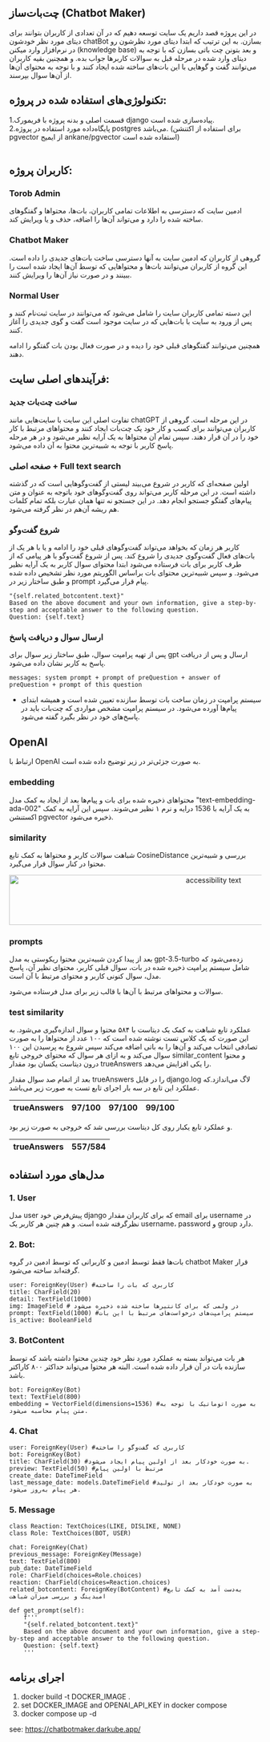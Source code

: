 ## چت‌بات‌ساز (Chatbot Maker)

در این پروژه قصد داریم یک سایت توسعه دهیم که در آن تعدادی از کاربران بتوانند برای دیتای مورد نظر خودشون chatBot بسازن. به این ترتیب که ابتدا دیتای مورد نظرشون رو در نرم‌افزار وارد میکنن (knowledge base) و بعد بتونن چت باتی بسازن که با توجه به دیتای وارد شده در مرحله قبل به سوالات کاربرها جواب بده.
و همچنین بقیه کاربران می‌توانند گفت و گوهایی با این بات‌های ساخته شده ایجاد کنند و با توجه به محتوای آن‌ها از آن‌ها سوال بپرسند.

## تکنولوژی‌های استفاده شده در پروژه:

1.قسمت اصلی و بدنه پروژه با فریمورک django پیاده‌سازی شده است.<br />
2.پایگاه‌داده مورد استفاده در پروژه postgres می‌باشد. (برای استفاده از اکتنشن pgvector از ایمیج ankane/pgvector استفاده شده است)<br /><br />

## کاربران پروژه:

### Torob Admin

ادمین سایت که دسترسی به اطلاعات تمامی کاربران، بات‌ها، محتواها و گفتگوهای ساخته شده را دارد و می‌تواند آن‌ها را اضافه، حذف و یا ویرایش کند.

### Chatbot Maker

گروهی از کاربران که ادمین سایت به آنها دسترسی ساخت بات‌های جدیدی را داده است. این گروه از کاربران می‌توانند بات‌ها و محتواهایی که توسط آن‌ها ایجاد شده است را ببینند و در صورت نیاز آن‌ها را ویرایش کنند.

### Normal User

این دسته تمامی کاربران سایت را شامل می‌شود که می‌توانند در سایت ثبت‌نام کنند و پس از ورود به سایت با بات‌هایی که در سایت موجود است گفت و گوی جدیدی را آغاز کنند.

همچنین می‌توانند گفتگو‌های قبلی خود را دیده و در صورت فعال بودن بات گفتگو را ادامه دهند.

## فرآیندهای اصلی سایت:

### ساخت چت‌بات جدید
تفاوت اصلی این سایت با سایت‌هایی مانند chatGPT در این مرحله است. گروهی از کاربران می‌توانند برای کسب و کار خود یک چت‌بات ایجاد کنند و محتواهای مرتبط با کار خود را در آن قرار دهند. سپس تمام آن محتوا‌ها به یک آرایه نظیر می‌شود و در هر مرحله پاسخ کاربر با توجه به شبیه‌ترین محتوا به آن داده می‌شود.

### صفحه اصلی + Full text search
اولین صفحه‌ای که کاربر در شروع می‌بیند لیستی از گفت‌و‌گوهایی است که در گذشته داشته است. در این مرحله کاربر می‌تواند روی گفت‌و‌گوهای خود باتوجه به عنوان و متن پیام‌های گفتگو جستجو انجام دهد. در این جستجو نه تنها همان عبارت بلکه تمام کلمات هم ریشه آن‌هم در نظر گرفته می‌شود.

### شروع گفت‌وگو
کاربر هر زمان که بخواهد می‌تواند گفت‌وگوهای قبلی خود را ادامه و یا با هر یک از بات‌های فعال گفت‌و‌گوی جدیدی را شروع کند. پس از شروع گفت‌و‌گو با هر پیامی که از طرف کاربر برای بات فرستاده می‌شود ابتدا محتوای سوال کاربر به یک آرایه نظیر می‌شود. و سپس شبیه‌ترین محتوای بات براساس الگوریتم مورد نظر تشخیص داده شده و طبق ساختار زیر در prompt پیام قرار می‌گیرد.

    "{self.related_botcontent.text}"
    Based on the above document and your own information, give a step-by-step and acceptable answer to the following question.
    Question: {self.text}

### ارسال سوال و دریافت پاسخ
پس از تهیه پرامپت سوال، طبق ساختار زیر سوال برای gpt ارسال و پس از دریافت پاسخ به کاربر نشان داده می‌شود.

    messages: system prompt + prompt of preQuestion + answer of preQuestion + prompt of this question
* سیستم پرامپت در زمان ساخت بات توسط سازنده تعیین شده است و همیشه ابتدای پیام‌ها آورده می‌شود. در سیستم پرامپت مشخص مواردی که چت‌بات باید در پاسخ‌های خود در نظر بگیرد گفته می‌شود.


## OpenAI
ارتباط با OpenAI به صورت جزئی‌تر در زیر توضیح داده شده است.
### embedding
محتواهای ذخیره شده برای بات و پیام‌ها بعد از ایجاد به کمک مدل "text-embedding-ada-002" به یک آرایه با 1536 درایه و نرم ۱ نظیر می‌شوند. سپس این آرایه به کمک اکستنشن pgvector ذخیره می‌شود.

### similarity
شباهت سوالات کاربر و محتواها به کمک تابع CosineDistance بررسی و شبیه‌ترین محتوا در کنار سوال قرار می‌گیرد.

<p align="center">
  <img src="https://wikimedia.org/api/rest_v1/media/math/render/svg/15d11df2d48da4787ee86a4b8c14551fbf0bc96a" width="800" height="100" alt="accessibility text">
</p>



### prompts
بعد از پیدا کردن شبیه‌ترین محتوا ریکوستی به مدل gpt-3.5-turbo زده‌می‌شود که شامل سیستم پرامپت ذخیره شده در بات، سوال قبلی کاربر، محتوای نظیر آن، پاسخ مدل، سوال کنونی کاربر و محتوای مرتبط با آن است.

سوالات و محتواهای مرتبط با آن‌ها با قالب زیر برای مدل فرستاده می‌شود.

    
### test similarity
 عملکرد تابع شباهت به کمک یک دیتاست با ۵۸۴ محتوا و سوال اندازه‌گیری می‌شود. به این صورت که یک کلاس تست نوشته شده است که ۱۰۰ عدد از محتواها را به صورت تصادفی انتخاب می‌کند و آن‌ها را به باتی اضافه می‌کند سپس شروع به پرسیدن این ۱۰۰ سوال می‌کند و به ازای هر سوال که محتوای خروجی تابع similar_content و محتوا درون دیتاست یکسان بود مقدار trueAnswers را یکی افزایش می‌دهد.

 بعد از اتمام صد سوال مقدار trueAnswers را در فایل django.log لاگ می‌اندازد.که عملکرد این تابع در سه بار اجرای تابع تست به صورت زیر می‌باشد.

 | trueAnswers | 97/100 | 97/100 | 99/100 |
 | ----------- | ------ | ------ | ------ |

و عملکرد تابع یکبار روی کل دیتاست بررسی شد که خروجی به صورت زیر بود.

 | trueAnswers | 557/584 |
 | ----------- | ------- |


## مدل‌های مورد استفاده

### 1. User

مدل user پیش‌فرض خود django که برای کاربران مقدار email برای username در نظرگرفته شده است.
و هم چنین هر کاربر یک username، password و group دارد.

### 2. Bot:
بات‌ها فقط توسط ادمین و کاربرانی که توسط ادمین در گروه chatbot Maker قرار گرفته‌اند ساخته می‌شود.

    user: ForeignKey(User) #کاربری که بات را ساخته
    title: CharField(20)
    detail: TextField(1000)
    img: ImageField # در ولمی که برای کانتیرها ساخته شده ذخیره می‌شود
    prompt: TextField(1000) #سیستم پرامپت‌های درخواست‌های مرتبط با این بات
    is_active: BooleanField

### 3. BotContent
هر بات می‌تواند بسته به عملکرد مورد نظر خود چندین محتوا داشته باشد که توسط سازنده بات در آن قرار داده شده است. البته هر محتوا می‌تواند حداکثر ۸۰۰ کاراکتر باشد.

    bot: ForeignKey(Bot)
    text: TextField(800)
    embedding = VectorField(dimensions=1536) #به صورت اتوماتیک با توجه به متن پیام محاسبه می‌شود.

### 4. Chat

    user: ForeignKey(User) #کاربری که گفت‌و‌گو را ساخته
    bot: ForeignKey(Bot)
    title: CharField(30) #به صورت خودکار بعد از اولین پیام ایجاد می‌شود.
    preview: TextField(50) #مرتبط با اولین پیام
    create_date: DateTimeField
    last_message_date: models.DateTimeField #به صورت خودکار بعد از تولید هر پیام به‌روز می‌شود.

### 5. Message

    class Reaction: TextChoices(LIKE, DISLIKE, NONE)
    class Role: TextChoices(BOT, USER)

    chat: ForeignKey(Chat)
    previous_message: ForeignKey(Message)
    text: TextField(800)
    pub_date: DateTimeField
    role: CharField(choices=Role.choices)
    reaction: CharField(choices=Reaction.choices)
    related_botcontent: ForeignKey(BotContent) #به‌دست آمد به کمک تابع امبدینگ و بررسی میزان شباهت

    def get_prompt(self):
        f'''
        "{self.related_botcontent.text}"
        Based on the above document and your own information, give a step-by-step and acceptable answer to the following question.
        Question: {self.text}
        '''

 ## اجرای برنامه
 1. docker build -t DOCKER_IMAGE .
 2. set DOCKER_IMAGE and OPENAI_API_KEY in docker compose
 3. docker compose up -d

see: https://chatbotmaker.darkube.app/